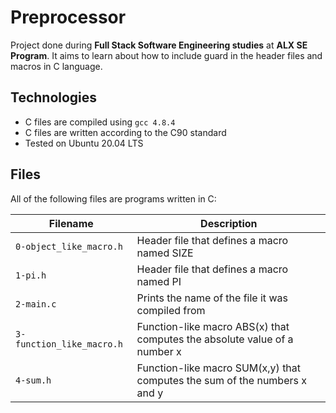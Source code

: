 # Preprocessor
Project done during **Full Stack Software Engineering studies** at **ALX SE Program**. It aims to learn about how to include guard in the header files and macros in C language.

## Technologies
* C files are compiled using `gcc 4.8.4`
* C files are written according to the C90 standard
* Tested on Ubuntu 20.04 LTS

## Files
All of the following files are programs written in C:

|Filename	| Description |
|----------|-----------|
|`0-object_like_macro.h` |	Header file that defines a macro named SIZE |
|`1-pi.h` |	Header file that defines a macro named PI |
|`2-main.c` |	Prints the name of the file it was compiled from |
|`3-function_like_macro.h` |	Function-like macro ABS(x) that computes the absolute value of a number x |
|`4-sum.h` |	Function-like macro SUM(x,y) that computes the sum of the numbers x and y |
